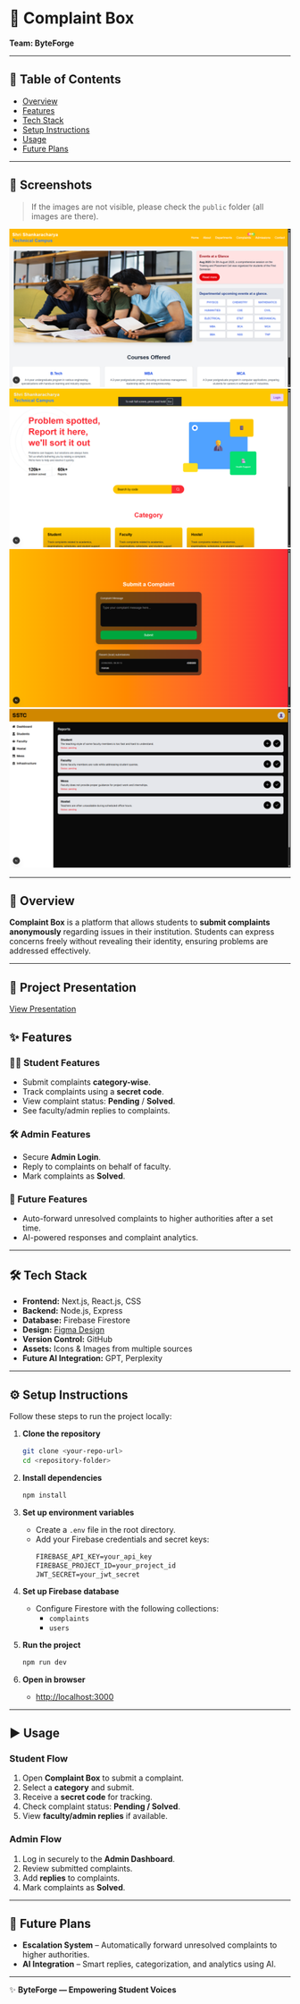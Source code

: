 # 📝 Complaint Box  

**Team: ByteForge**  

---

## 📑 Table of Contents
- [Overview](#overview)  
- [Features](#features)  
- [Tech Stack](#tech-stack)  
- [Setup Instructions](#setup-instructions)  
- [Usage](#usage)  
- [Future Plans](#future-plans)  

---

## 📸 Screenshots  

> If the images are not visible, please check the `public` folder (all images are there).  

![Complaint Box UI](./public/2.png)  
![Complaint Submission](./public/1.png)  
![Complaint Tracking](./public/3.png)  
![Admin Dashboard](./public/4.png)  

---

## 📖 Overview  

**Complaint Box** is a platform that allows students to **submit complaints anonymously** regarding issues in their institution. Students can express concerns freely without revealing their identity, ensuring problems are addressed effectively.  

---
## 📂 Project Presentation
[View Presentation](https://onedrive.live.com/:p:/g/personal/90AF63C5F2DB76E2/ERl7-I8c3CBOnGjL3q9v8I8BvRDKTCj4ce7B04RXUnAcfg?resid=90AF63C5F2DB76E2!s8ff87b19dc1c4e209c68cbdeaf6ff08f&ithint=file%2Cpptx&e=27zth7&migratedtospo=true&redeem=aHR0cHM6Ly8xZHJ2Lm1zL3AvYy85MGFmNjNjNWYyZGI3NmUyL0VSbDctSThjM0NCT25HakwzcTl2OEk4QnZSREtUQ2o0Y2U3QjA0UlhVbkFjZmc_ZT0yN3p0aDc)



## ✨ Features  

### 👨‍🎓 Student Features  
- Submit complaints **category-wise**.  
- Track complaints using a **secret code**.  
- View complaint status: **Pending** / **Solved**.  
- See faculty/admin replies to complaints.  

### 🛠️ Admin Features  
- Secure **Admin Login**.  
- Reply to complaints on behalf of faculty.  
- Mark complaints as **Solved**.  

### 🚀 Future Features  
- Auto-forward unresolved complaints to higher authorities after a set time.  
- AI-powered responses and complaint analytics.  

---

## 🛠 Tech Stack  

- **Frontend:** Next.js, React.js, CSS  
- **Backend:** Node.js, Express  
- **Database:** Firebase Firestore  
- **Design:** [Figma Design](https://www.figma.com/design/tHDhtXCJxa31YUrPEMSgPY/VeilVoice?node-id=0-1&t=EXXS8U7bQEanePNb-1)  
- **Version Control:** GitHub  
- **Assets:** Icons & Images from multiple sources  
- **Future AI Integration:** GPT, Perplexity  

---

## ⚙️ Setup Instructions  

Follow these steps to run the project locally:  

1. **Clone the repository**  
   ```bash
   git clone <your-repo-url>
   cd <repository-folder>
   ```  

2. **Install dependencies**  
   ```bash
   npm install
   ```  

3. **Set up environment variables**  
   - Create a `.env` file in the root directory.  
   - Add your Firebase credentials and secret keys:  
     ```env
     FIREBASE_API_KEY=your_api_key
     FIREBASE_PROJECT_ID=your_project_id
     JWT_SECRET=your_jwt_secret
     ```  

4. **Set up Firebase database**  
   - Configure Firestore with the following collections:  
     - `complaints`  
     - `users`  

5. **Run the project**  
   ```bash
   npm run dev
   ```  

6. **Open in browser**  
   - [http://localhost:3000](http://localhost:3000)  

---

## ▶️ Usage  

### Student Flow  
1. Open **Complaint Box** to submit a complaint.  
2. Select a **category** and submit.  
3. Receive a **secret code** for tracking.  
4. Check complaint status: **Pending / Solved**.  
5. View **faculty/admin replies** if available.  

### Admin Flow  
1. Log in securely to the **Admin Dashboard**.  
2. Review submitted complaints.  
3. Add **replies** to complaints.  
4. Mark complaints as **Solved**.  

---

## 🔮 Future Plans  

- **Escalation System** – Automatically forward unresolved complaints to higher authorities.  
- **AI Integration** – Smart replies, categorization, and analytics using AI.  

---

✨ **ByteForge — Empowering Student Voices**  
